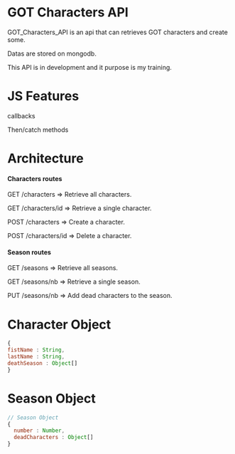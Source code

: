 # GOT Characters API

GOT_Characters_API is an api that can retrieves GOT characters and create some.

Datas are stored on mongodb.

This API is in development and it purpose is my training.

# JS Features
callbacks

Then/catch methods

# Architecture
#### Characters routes
GET /characters   => Retrieve all characters.

GET /characters/id => Retrieve a single character.

POST /characters => Create a character.

POST /characters/id => Delete a character.

#### Season routes
 GET /seasons => Retrieve all seasons.

 GET /seasons/nb => Retrieve a single season.

 PUT /seasons/nb => Add dead characters to the season.

# Character Object

```javascript
{
fistName : String,
lastName : String,
deathSeason : Object[]
}
```
# Season Object
```javascript
// Season Object
{
  number : Number,
  deadCharacters : Object[]
}
```

